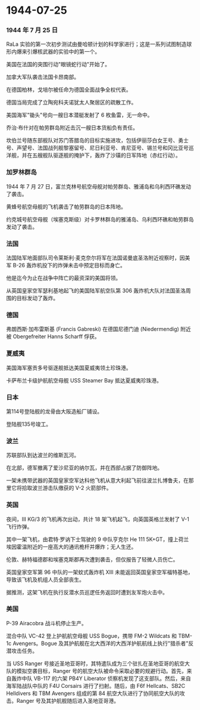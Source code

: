 # 1944-07-25

### 1944 年 7 月 25 日

RaLa
实验的第一次初步测试由曼哈顿计划的科学家进行；这是一系列试图制造球形内爆来引爆核武器的实验中的第一个。

美国在法国的突围行动"眼镜蛇行动"开始了。

加拿大军队袭击法国卡昂南部。

在德国柏林，戈培尔被任命为德国全面战争全权代表。

德国当局完成了立陶宛科夫诺犹太人聚居区的疏散工作。

美国海军"锄头"号向一艘日本潜艇发射了 6 枚鱼雷，无一命中。

乔治·布什对在帕劳群岛附近击沉一艘日本货船负有责任。

坎伯兰号随东部舰队对苏门答腊岛的目标实施进攻，包括伊丽莎白女王号、勇士号、声望号、法国战列舰黎塞留号、尼日利亚号、肯尼亚号、锡兰号和冈比亚号巡洋舰，并在五艘舰队驱逐舰的掩护下，轰炸了沙璜的日军阵地（赤红行动）。

### 加罗林群岛

1944 年 7 月 27
日，富兰克林号航空母舰对帕劳群岛、雅浦岛和乌利西环礁发动了袭击。

黄蜂号航空母舰的飞机袭击了帕劳群岛的日本阵地。

约克城号航空母舰（埃塞克斯级）对卡罗林群岛的雅浦岛、乌利西环礁和帕劳群岛发动了袭击。

### 法国

法国陆军地面部队司令莱斯利·麦克奈尔将军在法国诺曼底圣洛附近视察时，因美军
B-26 轰炸机投下的炸弹未击中预定目标而身亡。

他是迄今为止在战争中阵亡的最资深的美国将领。

从英国皇家空军瑟利基地起飞的美国陆军航空队第 306
轰炸机大队对法国圣洛周围的目标发动了轰炸。

### 德国

弗朗西斯·加布雷斯基 (Francis Gabreski) 在德国尼德门迪 (Niedermendig)
附近被 Obergefreiter Hanns Scharff 俘获。

### 夏威夷

美国海军塞贡多号驱逐舰抵达美国夏威夷领土珍珠港。

卡萨布兰卡级护航航空母舰 USS Steamer Bay 抵达夏威夷珍珠港。

### 日本

第114号登陆舰的龙骨由大阪造船厂铺设。

登陆舰135号竣工。

### 波兰

苏联部队到达波兰的维斯瓦河。

在北部，德军撤离了爱沙尼亚的纳尔瓦，并在西部占据了防御阵地。

一架未携带武器的英国皇家空军达科他飞机从意大利起飞前往波兰扎博鲁夫，在那里它将拾取波兰游击队缴获的
V-2 火箭部件。

### 英国

夜间，III KG/3 的飞机再次出动，共计 18 架飞机起飞，向英国英格兰发射了
V-1 飞行炸弹。

其中一架飞机，由君特·罗讷下士驾驶的 9 中队亨克尔 He 111
5K+GT，撞上荷兰埃因霍温附近的一座高大的通讯桅杆并爆炸；无人生还。

伦敦、赫特福德郡和埃塞克斯郡再次遭到袭击，但仅报告了轻微人员伤亡。

英国皇家空军第 96 中队的一架蚊式轰炸机 XIII
未能返回英国皇家空军福特基地，导致该飞机及机组人员全部丧生。

据推测，这架飞机在执行反潜水员巡逻任务返回时遭到友军炮火击中。

### 美国

P-39 Airacobra 战斗机停止生产。

混合中队 VC-42 登上护航航空母舰 USS Bogue，携带 FM-2 Wildcats 和 TBM-1c
Avengers。Bogue
及其护航舰在北大西洋的大西洋护航航线上执行"猎杀者"反潜攻击任务。

当 USS Ranger
号接近圣地亚哥时，其特遣队成为三个驻扎在圣地亚哥的航空大队的模拟空袭目标，Ranger
号的航空大队被命令采取必要的规避行动。首先，来自轰炸中队 VB-117 的六架
PB4Y Liberator 侦察机发现了这支部队。然后，来自海军陆战队中队的 F4U
Corsairs 进行了扫射。随后，由 F6f Hellcats、SB2C Helldivers 和 TBM
Avengers 组成的第 84 航空大队进行了协同航空大队的攻击。Ranger
号及其护航舰随后进入圣地亚哥港。